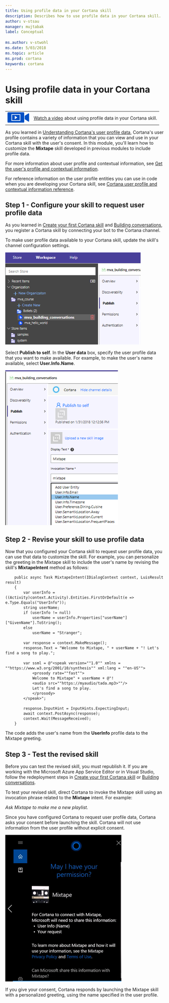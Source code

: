 ```yaml
---
title: Using profile data in your Cortana skill
description: Describes how to use profile data in your Cortana skill.
author: v-stsau
manager: mujtabak
label: Conceptual

ms.author: v-stwohl
ms.date: 5/03/2018
ms.topic: article
ms.prod: cortana
keywords: cortana
---
```


# Using profile data in your Cortana skill

|   |   |
| - | - |
| ![](../images/video-icon.png) | [Watch a video](https://mva.microsoft.com/en-US/training-courses/getting-started-with-cortana-skills-18241?l=4XLAOweoE_7311787171) about using profile data in your Cortana skill. |

As you learned in [Understanding Cortana's user profile data](https://docs.microsoft.com/en-us/cortana/skills/mva51-profile-data), Cortana's user profile contains a variety of information that you can view and use in your Cortana skill with the user's consent. In this module, you'll learn how to customize the **Mixtape** skill developed in previous modules to include profile data.

For more information about user profile and contextual information, see [Get the user's profile and contextual information](https://docs.microsoft.com/en-us/cortana/skills/get-user-profile-context). 

For reference information on the user profile entities you can use in code when you are developing your Cortana skill, see [Cortana user profile and contextual information reference](https://docs.microsoft.com/en-us/cortana/skills/user-profile-contextual-info).

## Step 1 - Configure your skill to request user profile data

As you learned in [Create your first Cortana skill](https://docs.microsoft.com/en-us/cortana/skills/mva22-hello-world) and [Building conversations](https://docs.microsoft.com/en-us/cortana/skills/mva32-building-conversations), you register a Cortana skill by connecting your bot to the Cortana channel.


To make user profile data available to your Cortana skill, update the skill's channel configuration settings.

![Knowledge Store Publish](../images/mva52-KS-publish.png)

Select **Publish to self**. In the **User data** box, specify the user profile data that you want to make available. For example, to make the user's name available, select **User.Info.Name**.

![User Data](../images/mva52-info-name.png)

## Step 2 - Revise your skill to use profile data

Now that you configured your Cortana skill to request user profile data, you can use that data to customize the skill. For example, you can personalize the greeting in the Mixtape skill to include the user's name by revising the skill's **MixtapeIntent** method as follows:

        public async Task MixtapeIntent(IDialogContext context, LuisResult result)
        {
            var userInfo = ((Activity)context.Activity).Entities.FirstOrDefault(e => e.Type.Equals("UserInfo"));
            string userName;
            if (userInfo != null)
                userName = userInfo.Properties["userName"]["GivenName"].ToString();
            else
                userName = "Stranger";
            
            var response = context.MakeMessage();
            response.Text = "Welcome to Mixtape, " + userName + "! Let's find a song to play.";

            var ssml = @"<speak version=""1.0"" xmlns = ""https://www.w3.org/2001/10/synthesis"" xml:lang = ""en-US""> 
                <prosody rate=""fast"">
                Welcome to Mixtape" + userName + @"! 
                <audio src=""https://myaudio/tada.mp3>""/>
                Let's find a song to play. 
                </prosody>
            </speak>";

            response.InputHint = InputHints.ExpectingInput;
            await context.PostAsync(response);
            context.Wait(MessageReceived);
        }

The code adds the user's name from the **UserInfo** profile data to the Mixtape greeting.

## Step 3 - Test the revised skill

Before you can test the revised skill, you must republish it. If you are working with the Microsoft Azure App Service Editor or in Visual Studio, follow the redeployment steps in [Create your first Cortana skill](https://docs.microsoft.com/en-us/cortana/skills/mva22-hello-world) or [Building conversations](https://docs.microsoft.com/en-us/cortana/skills/mva32-building-conversations).

To test your revised skill, direct Cortana to invoke the Mixtape skill using an invocation phrase related to the **Mixtape** intent. For example:

*Ask Mixtape to make me a new playlist.*

Since you have configured Cortana to request user profile data, Cortana asks your consent before launching the skill. Cortana will not use information from the user profile without explicit consent.

![Ask Consent](../images/mva52-ask-consent.png)

If you give your consent, Cortana responds by launching the Mixtape skill with a personalized greeting, using the name specified in the user profile.


